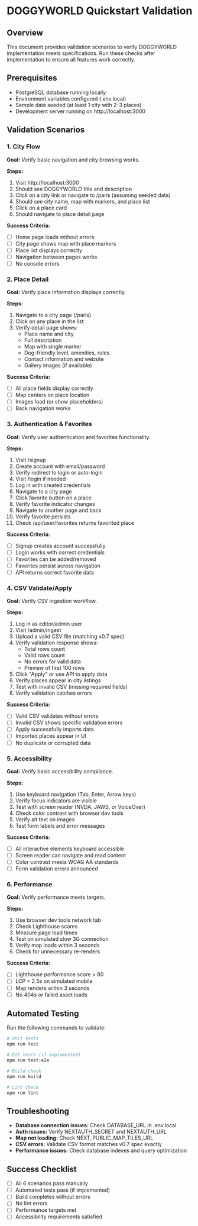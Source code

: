 # DOGGYWORLD Quickstart Validation

## Overview
This document provides validation scenarios to verify DOGGYWORLD implementation meets specifications. Run these checks after implementation to ensure all features work correctly.

## Prerequisites
- PostgreSQL database running locally
- Environment variables configured (.env.local)
- Sample data seeded (at least 1 city with 2-3 places)
- Development server running on http://localhost:3000

## Validation Scenarios

### 1. City Flow
**Goal:** Verify basic navigation and city browsing works.

**Steps:**
1. Visit http://localhost:3000
2. Should see DOGGYWORLD title and description
3. Click on a city link or navigate to /paris (assuming seeded data)
4. Should see city name, map with markers, and place list
5. Click on a place card
6. Should navigate to place detail page

**Success Criteria:**
- [ ] Home page loads without errors
- [ ] City page shows map with place markers
- [ ] Place list displays correctly
- [ ] Navigation between pages works
- [ ] No console errors

### 2. Place Detail
**Goal:** Verify place information displays correctly.

**Steps:**
1. Navigate to a city page (/paris)
2. Click on any place in the list
3. Verify detail page shows:
   - Place name and city
   - Full description
   - Map with single marker
   - Dog-friendly level, amenities, rules
   - Contact information and website
   - Gallery images (if available)

**Success Criteria:**
- [ ] All place fields display correctly
- [ ] Map centers on place location
- [ ] Images load (or show placeholders)
- [ ] Back navigation works

### 3. Authentication & Favorites
**Goal:** Verify user authentication and favorites functionality.

**Steps:**
1. Visit /signup
2. Create account with email/password
3. Verify redirect to login or auto-login
4. Visit /login if needed
5. Log in with created credentials
6. Navigate to a city page
7. Click favorite button on a place
8. Verify favorite indicator changes
9. Navigate to another page and back
10. Verify favorite persists
11. Check /api/user/favorites returns favorited place

**Success Criteria:**
- [ ] Signup creates account successfully
- [ ] Login works with correct credentials
- [ ] Favorites can be added/removed
- [ ] Favorites persist across navigation
- [ ] API returns correct favorite data

### 4. CSV Validate/Apply
**Goal:** Verify CSV ingestion workflow.

**Steps:**
1. Log in as editor/admin user
2. Visit /admin/ingest
3. Upload a valid CSV file (matching v0.7 spec)
4. Verify validation response shows:
   - Total rows count
   - Valid rows count
   - No errors for valid data
   - Preview of first 100 rows
5. Click "Apply" or use API to apply data
6. Verify places appear in city listings
7. Test with invalid CSV (missing required fields)
8. Verify validation catches errors

**Success Criteria:**
- [ ] Valid CSV validates without errors
- [ ] Invalid CSV shows specific validation errors
- [ ] Apply successfully imports data
- [ ] Imported places appear in UI
- [ ] No duplicate or corrupted data

### 5. Accessibility
**Goal:** Verify basic accessibility compliance.

**Steps:**
1. Use keyboard navigation (Tab, Enter, Arrow keys)
2. Verify focus indicators are visible
3. Test with screen reader (NVDA, JAWS, or VoiceOver)
4. Check color contrast with browser dev tools
5. Verify alt text on images
6. Test form labels and error messages

**Success Criteria:**
- [ ] All interactive elements keyboard accessible
- [ ] Screen reader can navigate and read content
- [ ] Color contrast meets WCAG AA standards
- [ ] Form validation errors announced

### 6. Performance
**Goal:** Verify performance meets targets.

**Steps:**
1. Use browser dev tools network tab
2. Check Lighthouse scores
3. Measure page load times
4. Test on simulated slow 3G connection
5. Verify map loads within 3 seconds
6. Check for unnecessary re-renders

**Success Criteria:**
- [ ] Lighthouse performance score > 80
- [ ] LCP < 2.5s on simulated mobile
- [ ] Map renders within 3 seconds
- [ ] No 404s or failed asset loads

## Automated Testing
Run the following commands to validate:

```bash
# Unit tests
npm run test

# E2E tests (if implemented)
npm run test:e2e

# Build check
npm run build

# Lint check
npm run lint
```

## Troubleshooting
- **Database connection issues:** Check DATABASE_URL in .env.local
- **Auth issues:** Verify NEXTAUTH_SECRET and NEXTAUTH_URL
- **Map not loading:** Check NEXT_PUBLIC_MAP_TILES_URL
- **CSV errors:** Validate CSV format matches v0.7 spec exactly
- **Performance issues:** Check database indexes and query optimization

## Success Checklist
- [ ] All 6 scenarios pass manually
- [ ] Automated tests pass (if implemented)
- [ ] Build completes without errors
- [ ] No lint errors
- [ ] Performance targets met
- [ ] Accessibility requirements satisfied